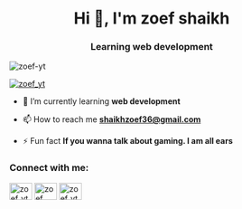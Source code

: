<h1 align="center">Hi 👋, I'm zoef shaikh</h1>
<h3 align="center">Learning web development</h3>

<p align="left"> <img src="https://komarev.com/ghpvc/?username=zoef-yt&label=Profile%20views&color=0e75b6&style=flat" alt="zoef-yt" /> </p>

<p align="left"> <a href="https://twitter.com/zoef_yt" target="blank"><img src="https://img.shields.io/twitter/follow/zoef_yt?logo=twitter&style=for-the-badge" alt="zoef_yt" /></a> </p>

- 🌱 I’m currently learning **web development**

- 📫 How to reach me **shaikhzoef36@gmail.com**

- ⚡ Fun fact **If you wanna talk about gaming. I am all ears**

<h3 align="left">Connect with me:</h3>
<p align="left">
<a href="https://twitter.com/zoef_yt" target="blank"><img align="center" src="https://raw.githubusercontent.com/rahuldkjain/github-profile-readme-generator/master/src/images/icons/Social/twitter.svg" alt="zoef_yt" height="30" width="40" /></a>
<a href="https://linkedin.com/in/zoef shaikh" target="blank"><img align="center" src="https://raw.githubusercontent.com/rahuldkjain/github-profile-readme-generator/master/src/images/icons/Social/linked-in-alt.svg" alt="zoef shaikh" height="30" width="40" /></a>
<a href="https://instagram.com/zoef_yt" target="blank"><img align="center" src="https://raw.githubusercontent.com/rahuldkjain/github-profile-readme-generator/master/src/images/icons/Social/instagram.svg" alt="zoef_yt" height="30" width="40" /></a>
</p>

<!--<h3 align="left">Languages and Tools:</h3>-->
<!-- <p align="left"> <a href="https://getbootstrap.com" target="_blank" rel="noreferrer"> <img src="https://raw.githubusercontent.com/devicons/devicon/master/icons/bootstrap/bootstrap-plain-wordmark.svg" alt="bootstrap" width="40" height="40"/> </a> <a href="https://www.w3schools.com/css/" target="_blank" rel="noreferrer"> <img src="https://raw.githubusercontent.com/devicons/devicon/master/icons/css3/css3-original-wordmark.svg" alt="css3" width="40" height="40"/> </a> <a href="https://dart.dev" target="_blank" rel="noreferrer"> <img src="https://www.vectorlogo.zone/logos/dartlang/dartlang-icon.svg" alt="dart" width="40" height="40"/> </a> <a href="https://firebase.google.com/" target="_blank" rel="noreferrer"> <img src="https://www.vectorlogo.zone/logos/firebase/firebase-icon.svg" alt="firebase" width="40" height="40"/> </a> <a href="https://flutter.dev" target="_blank" rel="noreferrer"> <img src="https://www.vectorlogo.zone/logos/flutterio/flutterio-icon.svg" alt="flutter" width="40" height="40"/> </a> <a href="https://git-scm.com/" target="_blank" rel="noreferrer"> <img src="https://www.vectorlogo.zone/logos/git-scm/git-scm-icon.svg" alt="git" width="40" height="40"/> </a> <a href="https://www.w3.org/html/" target="_blank" rel="noreferrer"> <img src="https://raw.githubusercontent.com/devicons/devicon/master/icons/html5/html5-original-wordmark.svg" alt="html5" width="40" height="40"/> </a> <a href="https://developer.mozilla.org/en-US/docs/Web/JavaScript" target="_blank" rel="noreferrer"> <img src="https://raw.githubusercontent.com/devicons/devicon/master/icons/javascript/javascript-original.svg" alt="javascript" width="40" height="40"/> </a> <a href="https://www.photoshop.com/en" target="_blank" rel="noreferrer"> <img src="https://raw.githubusercontent.com/devicons/devicon/master/icons/photoshop/photoshop-line.svg" alt="photoshop" width="40" height="40"/> </a> <a href="https://www.python.org" target="_blank" rel="noreferrer"> <img src="https://raw.githubusercontent.com/devicons/devicon/master/icons/python/python-original.svg" alt="python" width="40" height="40"/> </a> <a href="https://reactjs.org/" target="_blank" rel="noreferrer"> <img src="https://raw.githubusercontent.com/devicons/devicon/master/icons/react/react-original-wordmark.svg" alt="react" width="40" height="40"/> </a> </p> -->

<!--<p>&nbsp;<img align="center" src="https://github-readme-stats.vercel.app/api?username=zoef-yt&show_icons=true&locale=en" alt="zoef-yt" /></p>
<p><img align="center" src="https://github-readme-streak-stats.herokuapp.com/?user=zoef-yt&" alt="zoef-yt" /></p>-->
